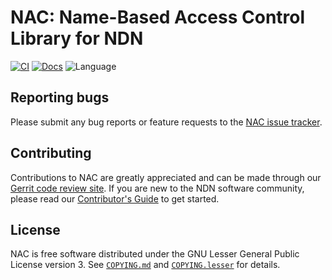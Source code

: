 # NAC: Name-Based Access Control Library for NDN

[![CI](https://github.com/named-data/name-based-access-control/actions/workflows/ci.yml/badge.svg)](https://github.com/named-data/name-based-access-control/actions/workflows/ci.yml)
[![Docs](https://github.com/named-data/name-based-access-control/actions/workflows/docs.yml/badge.svg)](https://github.com/named-data/name-based-access-control/actions/workflows/docs.yml)
![Language](https://img.shields.io/badge/C%2B%2B-17-blue)

## Reporting bugs

Please submit any bug reports or feature requests to the
[NAC issue tracker](https://redmine.named-data.net/projects/nac/issues).

## Contributing

Contributions to NAC are greatly appreciated and can be made through our
[Gerrit code review site](https://gerrit.named-data.net/).
If you are new to the NDN software community, please read our [Contributor's Guide](
https://github.com/named-data/.github/blob/main/CONTRIBUTING.md) to get started.

## License

NAC is free software distributed under the GNU Lesser General Public License version 3.
See [`COPYING.md`](COPYING.md) and [`COPYING.lesser`](COPYING.lesser) for details.
